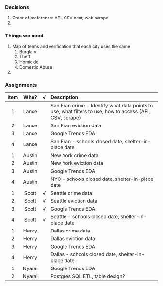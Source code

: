 ### Decisions
1. Order of preference: API, CSV next; web scrape
2. 

### Things we need
1. Map of terms and verification that each city uses the same
    1. Burglary
    2. Theft
    3. Homicide
    4. Domestic Abuse
2. 

### Assignments
| Item  | Who? | √ | Description |
| :---: | :---: | :---: | :--- 
| 1 | Lance |  | San Fran crime - Identify what data points to use, what filters to use, how to access (API, CSV, scrape)
| 2 | Lance |  | San Fran eviction data
| 3 | Lance |  | Google Trends EDA
| 4 | Lance |  | San Fran - schools closed date, shelter-in-place date
| 1 | Austin |  | New York crime data
| 2 | Austin |  | New York eviction data
| 3 | Austin |  | Google Trends EDA
| 4 | Austin |  | NYC - schools closed date, shelter-in-place date
| 1 | Scott | √ | Seattle crime data
| 2 | Scott | √ | Seattle eviction data
| 3 | Scott | √ | Google Trends EDA
| 4 | Scott | √ | Seattle - schools closed date, shelter-in-place date
| 1 | Henry |  | Dallas crime data
| 2 | Henry |  | Dallas eviction data
| 3 | Henry |  | Google Trends EDA
| 4 | Henry |  | Dallas - schools closed date, shelter-in-place date
| 1 | Nyarai |  | Google Trends EDA
| 2 | Nyarai |  | Postgres SQL ETL, table design?